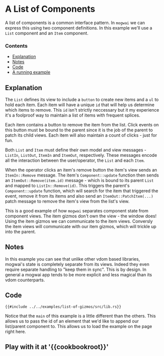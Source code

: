 # A List of Components
A list of components is a common interface pattern. In `mogwai` we can express this using two component
definitions. In this example we'll use a `List` component and an `Item` component.

### Contents
- [Explanation](#explanation)
- [Notes](#notes)
- [Code](#code)
- [A running example](#play-with-it)

## Explanation

The `List` defines its view to include a `button` to create new items and a `ul` to hold each item.
Each item will have a unique `id` that will help us determine which items to remove. This `id` isn't
strictly neccessary but it my experience it's a foolproof way to maintain a list of items with frequent splices.

Each item contains a button to remove the item from the list. Click events on this button must be bound to
the parent since it is the job of the parent to patch its child views.
Each item will also maintain a count of clicks - just for fun.

Both `List` and `Item` must define their own model and view messages - `ListIn`, `ListOut`, `ItemIn` and `ItemOut`,
respectively. These messages encode all the interaction between the user/operator, the `List` and each `Item`.

When the operator clicks an item's remove button the item's view sends an `ItemIn::Remove` message. The item's
`Component::update` function then sends an `ItemOut::Remove(item.id)` message - which is bound to its parent
`List` and mapped to `ListIn::Remove(id)`. This triggers the parent's `Component::update` function,
which will search for the item that triggered the event, remove it from its items and also send an `ItemOut::PatchItem(...)`
patch message to remove the item's view from the list's view.

This is a good example of how `mogwai` separates component state from component views. The item gizmos don't own the
view - the window does! Using the item gizmos we can communicate to the item views. Conversly the item views will
communicate with our item gizmos, which will trickle up into the parent.

## Notes

In this example you can see that unlike other vdom based libraries, mogwai's state is completely separate from its views.
Indeed they even require separate handling to "keep them in sync". This is by design. In general a mogwai app tends to be
more explicit and less magical than its vdom counterparts.

## Code

```rust, ignore
{{#include ../../examples/list-of-gizmos/src/lib.rs}}
```

Notice that the `main` of this example is a little different than the others. This allows us to pass the id
of an element that we'd like to append our list/parent component to. This allows us to load the example on
the page right here.

## Play with it at '{{cookbookroot}}'

<div id="app_example"></div>
<script type="module">
  import init, { main } from '{{cookbookroot}}/examples/list-of-gizmos/pkg/list_of_gizmos.js';
  window.addEventListener('load', async () => {
      await init();
      await main("app_example");
  });
</script>
